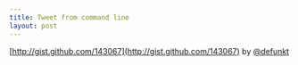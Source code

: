```yaml
--- 
title: Tweet from command line
layout: post
---
```

[http://gist.github.com/143067](http://gist.github.com/143067) by [@defunkt](http://github.com/defunkt)


<script src="http://gist.github.com/143067.js"></script>